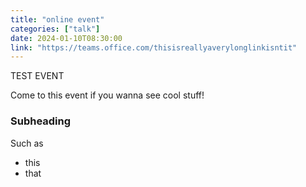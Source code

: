 ```yaml
---
title: "online event"
categories: ["talk"]
date: 2024-01-10T08:30:00
link: "https://teams.office.com/thisisreallyaverylonglinkisntit"
---
```


TEST EVENT

Come to this event if you wanna see cool stuff!

### Subheading

Such as

* this
* that
